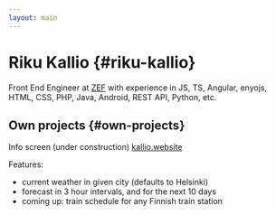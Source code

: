 ```yaml
---
layout: main
---
```

# Riku Kallio {#riku-kallio}

Front End Engineer at [ZEF] with experience in JS, TS, Angular, enyojs, HTML, CSS, PHP, Java, Android, REST API, Python, etc.

## Own projects {#own-projects}

Info screen (under construction)
[kallio.website]

Features:
* current weather in given city (defaults to Helsinki)
* forecast in 3 hour intervals, and for the next 10 days
* coming up: train schedule for any Finnish train station

[ZEF]: https://zef.fi
[kallio.website]: https://kallio.website/info
